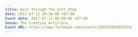 ```yaml
---
title: Exit Through The Gift Shop
date: 2017-07-12 10:36:00 +07:00
Event date: 2017-07-12 00:00:00 +07:00
Venue: The Creative Artillery
Event URL: https://www.facebook.com/events/109256503053924/
---
```


